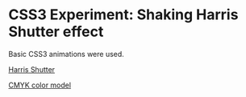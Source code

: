 # CSS3 Experiment: Shaking Harris Shutter effect

Basic CSS3 animations were used.

[Harris Shutter](http://en.wikipedia.org/wiki/Harris_shutter)

[CMYK color model](http://en.wikipedia.org/wiki/CMYK_color_model)
